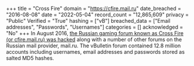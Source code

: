 +++
title = "Cross Fire"
domain = "https://cfire.mail.ru"
date_breached = "2016-08-08"
date = "2022-05-04"
record_count = "12,865,609"
privacy = "Public"
Verified = "True"
hashing = ["vB"]
breached_data = ["Email addresses", "Passwords", "Usernames"]
categories = []
acknowledged = "No"
+++
In August 2016, <a href="http://www.zdnet.com/article/over-25-million-accounts-stolen-after-mail-ru-forums-raided-by-hackers/" target="_blank" rel="noopener">the Russian gaming forum known as Cross Fire (or cfire.mail.ru) was hacked</a> along with a number of other forums on the Russian mail provider, mail.ru. The vBulletin forum contained 12.8 million accounts including usernames, email addresses and passwords stored as salted MD5 hashes.
